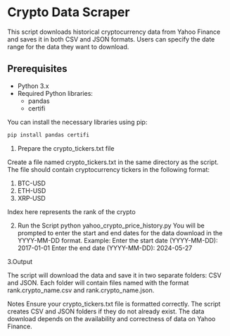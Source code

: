# Crypto Data Scraper

This script downloads historical cryptocurrency data from Yahoo Finance and saves it in both CSV and JSON formats. Users can specify the date range for the data they want to download.

## Prerequisites

- Python 3.x
- Required Python libraries:
  - pandas
  - certifi

You can install the necessary libraries using pip:

```sh
pip install pandas certifi
```

1. Prepare the crypto_tickers.txt file

Create a file named crypto_tickers.txt in the same directory as the script. The file should contain cryptocurrency tickers in the following format:

1. BTC-USD
2. ETH-USD
3. XRP-USD

Index here represents the rank of the crypto

2. Run the Script
   python yahoo_crypto_price_history.py
   You will be prompted to enter the start and end dates for the data download in the YYYY-MM-DD format.
   Example:
   Enter the start date (YYYY-MM-DD): 2017-01-01
   Enter the end date (YYYY-MM-DD): 2024-05-27

3.Output

The script will download the data and save it in two separate folders: CSV and JSON. Each folder will contain files named with the format rank.crypto_name.csv and rank.crypto_name.json.

Notes
Ensure your crypto_tickers.txt file is formatted correctly.
The script creates CSV and JSON folders if they do not already exist.
The data download depends on the availability and correctness of data on Yahoo Finance.
